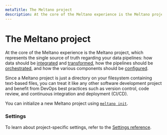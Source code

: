 ```yaml
---
metaTitle: The Meltano project
description: At the core of the Meltano experience is the Meltano project, which represents the single source of truth regarding your data pipelines.
---
```


# The Meltano project

<!-- The following is reproduced in docs/src/README.md#meltano-init -->

At the core of the Meltano experience is the Meltano project,
which represents the single source of truth regarding your data pipelines:
how data should be [integrated](/#integration) and [transformed](/#transformation),
how the pipelines should be [orchestrated](/#orchestration),
and how the various components should be [configured](/docs/configuration.html).

Since a Meltano project is just a directory on your filesystem containing
text-based files, you can treat it like any other software development project
and benefit from DevOps best practices such as version control, code review,
and continuous integration and deployment (CI/CD).

You can initialize a new Meltano project using [`meltano init`](/docs/command-line-interface.html#init).

### Settings

To learn about project-specific settings, refer to the [Settings reference](/docs/settings.html#your-meltano-project).
